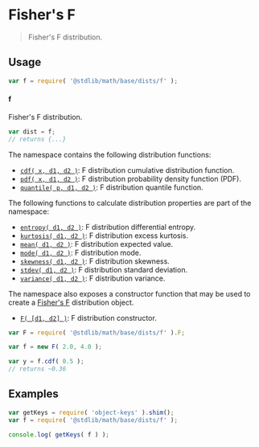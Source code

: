 <!--

@license Apache-2.0

Copyright (c) 2018 The Stdlib Authors.

Licensed under the Apache License, Version 2.0 (the "License");
you may not use this file except in compliance with the License.
You may obtain a copy of the License at

   http://www.apache.org/licenses/LICENSE-2.0

Unless required by applicable law or agreed to in writing, software
distributed under the License is distributed on an "AS IS" BASIS,
WITHOUT WARRANTIES OR CONDITIONS OF ANY KIND, either express or implied.
See the License for the specific language governing permissions and
limitations under the License.

-->

# Fisher's F

> Fisher's F distribution.

<section class="usage">

## Usage

```javascript
var f = require( '@stdlib/math/base/dists/f' );
```

#### f

Fisher's F distribution.

```javascript
var dist = f;
// returns {...}
```

The namespace contains the following distribution functions:

<!-- <toc pattern="*+(cdf|pdf|mgf|quantile)*"> -->

<div class="namespace-toc">

-   <span class="signature">[`cdf( x, d1, d2 )`][@stdlib/math/base/dists/f/cdf]</span><span class="delimiter">: </span><span class="description">F distribution cumulative distribution function.</span>
-   <span class="signature">[`pdf( x, d1, d2 )`][@stdlib/math/base/dists/f/pdf]</span><span class="delimiter">: </span><span class="description">F distribution probability density function (PDF).</span>
-   <span class="signature">[`quantile( p, d1, d2 )`][@stdlib/math/base/dists/f/quantile]</span><span class="delimiter">: </span><span class="description">F distribution quantile function.</span>

</div>

<!-- </toc> -->

The following functions to calculate distribution properties are part of the namespace:

<!-- <toc pattern="*+(entropy|kurtosis|mean|median|mode|skewness|stdev|variance)*"> -->

<div class="namespace-toc">

-   <span class="signature">[`entropy( d1, d2 )`][@stdlib/math/base/dists/f/entropy]</span><span class="delimiter">: </span><span class="description">F distribution differential entropy.</span>
-   <span class="signature">[`kurtosis( d1, d2 )`][@stdlib/math/base/dists/f/kurtosis]</span><span class="delimiter">: </span><span class="description">F distribution excess kurtosis.</span>
-   <span class="signature">[`mean( d1, d2 )`][@stdlib/math/base/dists/f/mean]</span><span class="delimiter">: </span><span class="description">F distribution expected value.</span>
-   <span class="signature">[`mode( d1, d2 )`][@stdlib/math/base/dists/f/mode]</span><span class="delimiter">: </span><span class="description">F distribution mode.</span>
-   <span class="signature">[`skewness( d1, d2 )`][@stdlib/math/base/dists/f/skewness]</span><span class="delimiter">: </span><span class="description">F distribution skewness.</span>
-   <span class="signature">[`stdev( d1, d2 )`][@stdlib/math/base/dists/f/stdev]</span><span class="delimiter">: </span><span class="description">F distribution standard deviation.</span>
-   <span class="signature">[`variance( d1, d2 )`][@stdlib/math/base/dists/f/variance]</span><span class="delimiter">: </span><span class="description">F distribution variance.</span>

</div>

<!-- </toc> -->

The namespace also exposes a constructor function that may be used to create a [Fisher's F][f-distribution] distribution object.

<!-- <toc pattern="*ctor*"> -->

<div class="namespace-toc">

-   <span class="signature">[`F( [d1, d2] )`][@stdlib/math/base/dists/f/ctor]</span><span class="delimiter">: </span><span class="description">F distribution constructor.</span>

</div>

<!-- </toc> -->

```javascript
var F = require( '@stdlib/math/base/dists/f' ).F;

var f = new F( 2.0, 4.0 );

var y = f.cdf( 0.5 );
// returns ~0.36
```

</section>

<!-- /.usage -->

<section class="examples">

## Examples

<!-- TODO: better examples -->

<!-- eslint no-undef: "error" -->

```javascript
var getKeys = require( 'object-keys' ).shim();
var f = require( '@stdlib/math/base/dists/f' );

console.log( getKeys( f ) );
```

</section>

<!-- /.examples -->

<section class="links">

[f-distribution]: https://en.wikipedia.org/wiki/F_distribution

<!-- <toc-links> -->

[@stdlib/math/base/dists/f/ctor]: https://github.com/stdlib-js/stdlib/tree/develop/lib/node_modules/%40stdlib/math/base/dists/f/ctor

[@stdlib/math/base/dists/f/entropy]: https://github.com/stdlib-js/stdlib/tree/develop/lib/node_modules/%40stdlib/math/base/dists/f/entropy

[@stdlib/math/base/dists/f/kurtosis]: https://github.com/stdlib-js/stdlib/tree/develop/lib/node_modules/%40stdlib/math/base/dists/f/kurtosis

[@stdlib/math/base/dists/f/mean]: https://github.com/stdlib-js/stdlib/tree/develop/lib/node_modules/%40stdlib/math/base/dists/f/mean

[@stdlib/math/base/dists/f/mode]: https://github.com/stdlib-js/stdlib/tree/develop/lib/node_modules/%40stdlib/math/base/dists/f/mode

[@stdlib/math/base/dists/f/skewness]: https://github.com/stdlib-js/stdlib/tree/develop/lib/node_modules/%40stdlib/math/base/dists/f/skewness

[@stdlib/math/base/dists/f/stdev]: https://github.com/stdlib-js/stdlib/tree/develop/lib/node_modules/%40stdlib/math/base/dists/f/stdev

[@stdlib/math/base/dists/f/variance]: https://github.com/stdlib-js/stdlib/tree/develop/lib/node_modules/%40stdlib/math/base/dists/f/variance

[@stdlib/math/base/dists/f/cdf]: https://github.com/stdlib-js/stdlib/tree/develop/lib/node_modules/%40stdlib/math/base/dists/f/cdf

[@stdlib/math/base/dists/f/pdf]: https://github.com/stdlib-js/stdlib/tree/develop/lib/node_modules/%40stdlib/math/base/dists/f/pdf

[@stdlib/math/base/dists/f/quantile]: https://github.com/stdlib-js/stdlib/tree/develop/lib/node_modules/%40stdlib/math/base/dists/f/quantile

<!-- </toc-links> -->

</section>

<!-- /.links -->
